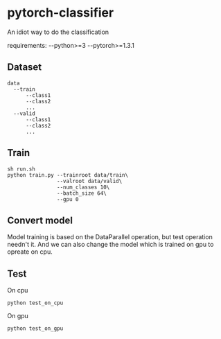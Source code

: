 # pytorch-classifier
  An idiot way to do the classification
  
  requirements:
  --python>=3
  --pytorch>=1.3.1

## Dataset
```
data
  --train
      --class1
      --class2
      ...
  --valid
      --class1
      --class2
      ...
``` 

## Train
```
sh run.sh
python train.py --trainroot data/train\
                --valroot data/valid\
                --num_classes 10\
                --batch_size 64\
                --gpu 0
```
## Convert model
  Model training is based on the DataParallel operation, but test operation needn't it. And we can also change the model which is trained on gpu to opreate on cpu. 

## Test
On cpu
```
python test_on_cpu
```
On gpu

```
python test_on_gpu
```

